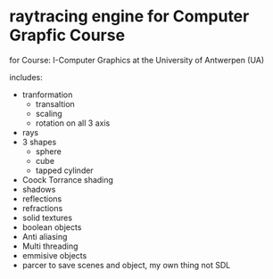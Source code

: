 # raytracing engine for Computer Grapfic Course

for Course: I-Computer Graphics at the University of Antwerpen (UA)

includes:
- tranformation
  - transaltion
  - scaling
  - rotation on all 3 axis
- rays
- 3 shapes
  - sphere
  - cube
  - tapped cylinder
- Coock Torrance shading
- shadows
- reflections
- refractions
- solid textures
- boolean objects
- Anti aliasing
- Multi threading
- emmisive objects
- parcer to save scenes and object, my own thing not SDL
